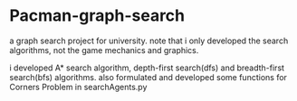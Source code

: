 # Pacman-graph-search
a graph search project for university.
note that i only developed the search algorithms, not the game mechanics and graphics.

i developed A* search algorithm, depth-first search(dfs) and breadth-first search(bfs) algorithms.
also formulated and developed some functions for Corners Problem in searchAgents.py
